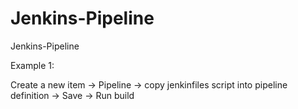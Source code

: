 # Jenkins-Pipeline
Jenkins-Pipeline

Example 1:

Create a new item -> Pipeline -> copy jenkinfiles script into pipeline definition -> Save -> Run build


